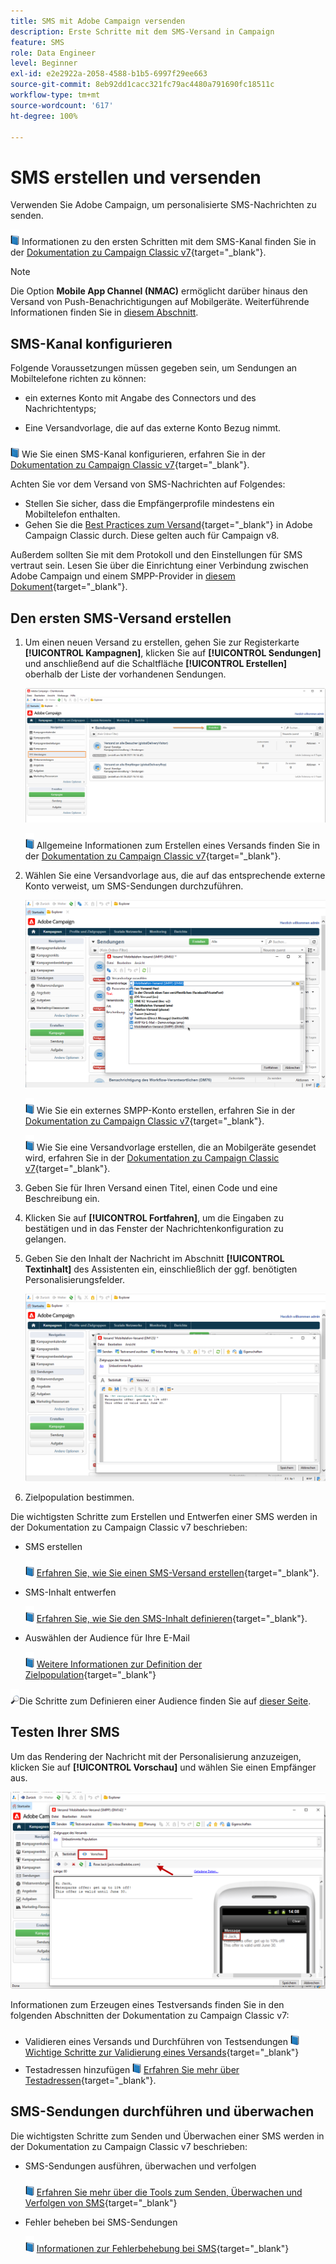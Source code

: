 ```yaml
---
title: SMS mit Adobe Campaign versenden
description: Erste Schritte mit dem SMS-Versand in Campaign
feature: SMS
role: Data Engineer
level: Beginner
exl-id: e2e2922a-2058-4588-b1b5-6997f29ee663
source-git-commit: 8eb92dd1cacc321fc79ac4480a791690fc18511c
workflow-type: tm+mt
source-wordcount: '617'
ht-degree: 100%

---
```


# SMS erstellen und versenden

Verwenden Sie Adobe Campaign, um personalisierte SMS-Nachrichten zu senden.

![](../assets/do-not-localize/book.png) Informationen zu den ersten Schritten mit dem SMS-Kanal finden Sie in der [Dokumentation zu Campaign Classic v7](https://experienceleague.adobe.com/docs/campaign-classic/using/sending-messages/sending-messages-on-mobiles/sms-channel.html?lang=de#sending-messages){target=&quot;_blank&quot;}.

>[!NOTE]
>
>Die Option **Mobile App Channel (NMAC)** ermöglicht darüber hinaus den Versand von Push-Benachrichtigungen auf Mobilgeräte. Weiterführende Informationen finden Sie in [diesem Abschnitt](push.md).

## SMS-Kanal konfigurieren

Folgende Voraussetzungen müssen gegeben sein, um Sendungen an Mobiltelefone richten zu können:

* ein externes Konto mit Angabe des Connectors und des Nachrichtentyps;

* Eine Versandvorlage, die auf das externe Konto Bezug nimmt.

![](../assets/do-not-localize/book.png) Wie Sie einen SMS-Kanal konfigurieren, erfahren Sie in der [Dokumentation zu Campaign Classic v7](https://experienceleague.adobe.com/docs/campaign-classic/using/sending-messages/sending-messages-on-mobiles/sms-set-up.html?lang=de#sending-messages){target=&quot;_blank&quot;}.

Achten Sie vor dem Versand von SMS-Nachrichten auf Folgendes:

* Stellen Sie sicher, dass die Empfängerprofile mindestens ein Mobiltelefon enthalten.
* Gehen Sie die [Best Practices zum Versand](https://experienceleague.adobe.com/docs/campaign-classic/using/sending-messages/key-steps-when-creating-a-delivery/delivery-bestpractices/delivery-best-practices.html?lang=de#sending-messages){target=&quot;_blank&quot;} in Adobe Campaign Classic durch. Diese gelten auch für Campaign v8.

Außerdem sollten Sie mit dem Protokoll und den Einstellungen für SMS vertraut sein. Lesen Sie über die Einrichtung einer Verbindung zwischen Adobe Campaign und einem SMPP-Provider in [diesem Dokument](https://experienceleague.adobe.com/docs/campaign-classic/using/sending-messages/sending-messages-on-mobiles/sms-protocol.html?lang=de#sending-messages){target=&quot;_blank&quot;}.

## Den ersten SMS-Versand erstellen

1. Um einen neuen Versand zu erstellen, gehen Sie zur Registerkarte **[!UICONTROL Kampagnen]**, klicken Sie auf **[!UICONTROL Sendungen]** und anschließend auf die Schaltfläche **[!UICONTROL Erstellen]** oberhalb der Liste der vorhandenen Sendungen.

   ![](assets/delivery_step_1.png)

   ![](../assets/do-not-localize/book.png) Allgemeine Informationen zum Erstellen eines Versands finden Sie in der [Dokumentation zu Campaign Classic v7](https://experienceleague.adobe.com/docs/campaign-classic/using/sending-messages/key-steps-when-creating-a-delivery/steps-about-delivery-creation-steps.html?lang=de#sending-messages){target=&quot;_blank&quot;}.

1. Wählen Sie eine Versandvorlage aus, die auf das entsprechende externe Konto verweist, um SMS-Sendungen durchzuführen.

   ![](assets/sms-template-list.png)

   ![](../assets/do-not-localize/book.png) Wie Sie ein externes SMPP-Konto erstellen, erfahren Sie in der [Dokumentation zu Campaign Classic v7](https://experienceleague.adobe.com/docs/campaign-classic/using/sending-messages/sending-messages-on-mobiles/sms-set-up.html?lang=de#creating-an-smpp-external-account){target=&quot;_blank&quot;}.

   ![](../assets/do-not-localize/book.png) Wie Sie eine Versandvorlage erstellen, die an Mobilgeräte gesendet wird, erfahren Sie in der [Dokumentation zu Campaign Classic v7](https://experienceleague.adobe.com/docs/campaign-classic/using/sending-messages/sending-messages-on-mobiles/sms-set-up.html?lang=de#changing-the-delivery-template){target=&quot;_blank&quot;}.

1. Geben Sie für Ihren Versand einen Titel, einen Code und eine Beschreibung ein.

1. Klicken Sie auf **[!UICONTROL Fortfahren]**, um die Eingaben zu bestätigen und in das Fenster der Nachrichtenkonfiguration zu gelangen.

1. Geben Sie den Inhalt der Nachricht im Abschnitt **[!UICONTROL Textinhalt]** des Assistenten ein, einschließlich der ggf. benötigten Personalisierungsfelder.

   ![](assets/sms-content.png)

1. Zielpopulation bestimmen.

Die wichtigsten Schritte zum Erstellen und Entwerfen einer SMS werden in der Dokumentation zu Campaign Classic v7 beschrieben:

* SMS erstellen

   ![](../assets/do-not-localize/book.png) [Erfahren Sie, wie Sie einen SMS-Versand erstellen](https://experienceleague.adobe.com/docs/campaign-classic/using/sending-messages/sending-messages-on-mobiles/sms-create.html?lang=de#sending-messages){target=&quot;_blank&quot;}.

* SMS-Inhalt entwerfen

   ![](../assets/do-not-localize/book.png) [Erfahren Sie, wie Sie den SMS-Inhalt definieren](https://experienceleague.adobe.com/docs/campaign-classic/using/sending-messages/sending-messages-on-mobiles/sms-create.html?lang=de#defining-the-sms-content){target=&quot;_blank&quot;}.

* Auswählen der Audience für Ihre E-Mail

   ![](../assets/do-not-localize/book.png) [Weitere Informationen zur Definition der Zielpopulation](https://experienceleague.adobe.com/docs/campaign-classic/using/sending-messages/key-steps-when-creating-a-delivery/steps-defining-the-target-population.html?lang=de){target=&quot;_blank&quot;}

![](../assets/do-not-localize/glass.png)Die Schritte zum Definieren einer Audience finden Sie auf [dieser Seite](../start/audiences.md).

## Testen Ihrer SMS

Um das Rendering der Nachricht mit der Personalisierung anzuzeigen, klicken Sie auf **[!UICONTROL Vorschau]** und wählen Sie einen Empfänger aus.

![](assets/sms-preview.png)

Informationen zum Erzeugen eines Testversands finden Sie in den folgenden Abschnitten der Dokumentation zu Campaign Classic v7:

* Validieren eines Versands und Durchführen von Testsendungen
   ![](../assets/do-not-localize/book.png) [Wichtige Schritte zur Validierung eines Versands](https://experienceleague.adobe.com/docs/campaign-classic/using/sending-messages/key-steps-when-creating-a-delivery/steps-validating-the-delivery.html?lang=de){target=&quot;_blank&quot;}
* Testadressen hinzufügen
   ![](../assets/do-not-localize/book.png) [Erfahren Sie mehr über Testadressen](https://experienceleague.adobe.com/docs/campaign-classic/using/sending-messages/using-seed-addresses/about-seed-addresses.html?lang=de){target=&quot;_blank&quot;}.

## SMS-Sendungen durchführen und überwachen

Die wichtigsten Schritte zum Senden und Überwachen einer SMS werden in der Dokumentation zu Campaign Classic v7 beschrieben:

* SMS-Sendungen ausführen, überwachen und verfolgen

   ![](../assets/do-not-localize/book.png) [Erfahren Sie mehr über die Tools zum Senden, Überwachen und Verfolgen von SMS](https://experienceleague.adobe.com/docs/campaign-classic/using/sending-messages/sending-messages-on-mobiles/sms-send.html?lang=de#sending-messages){target=&quot;_blank&quot;}

* Fehler beheben bei SMS-Sendungen

   ![](../assets/do-not-localize/book.png) [Informationen zur Fehlerbehebung bei SMS](https://experienceleague.adobe.com/docs/campaign-classic/using/sending-messages/sending-messages-on-mobiles/troubleshooting-sms.html?lang=de#sending-messages){target=&quot;_blank&quot;}
